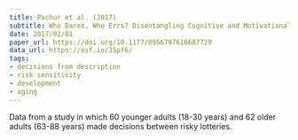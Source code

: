 ```yaml
---
title: Pachur et al. (2017)
subtitle: Who Dares, Who Errs? Disentangling Cognitive and Motivational Roots of Age Differences in Decisions Under Risk
date: 2017/02/01
paper_url: https://doi.org/10.1177/0956797616687729
data_url: https://osf.io/35pf6/
tags:
- decisions from description
- risk sensitivity
- development
- aging
---
```


Data from a study in which 60 younger adults (18-30 years) and 62 older adults (63-88 years) made decisions between risky lotteries.
